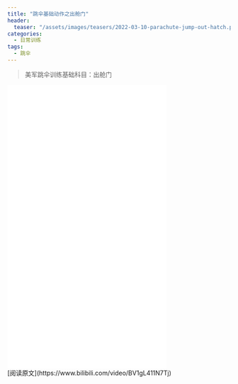 ```yaml
---
title: "跳伞基础动作之出舱门"
header:
  teaser: "/assets/images/teasers/2022-03-10-parachute-jump-out-hatch.png"
categories:
  - 日常训练
tags:
  - 跳伞
---
```


>美军跳伞训练基础科目：出舱门

<iframe width="360px" height="640px" src="//player.bilibili.com/player.html?aid=466937885&bvid=BV1gL411N7Tj&cid=519069319&page=1" scrolling="no" border="0" frameborder="no" framespacing="0" allowfullscreen="true"> </iframe>
<br/>
[阅读原文](https://www.bilibili.com/video/BV1gL411N7Tj)
